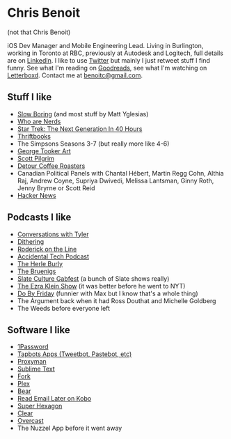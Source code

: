 # Chris Benoit

(not that Chris Benoit)

iOS Dev Manager and Mobile Engineering Lead. Living in Burlington, working in Toronto at RBC, previously at Autodesk and Logitech, full details are on [LinkedIn](https://www.linkedin.com/in/chris-benoit-hello). I like to use [Twitter](https://twitter.com/b3no) but mainly I just retweet stuff I find funny. See what I'm reading on [Goodreads](https://www.goodreads.com/user/show/12451623-chris-benoit), see what I'm watching on [Letterboxd](https://letterboxd.com/b3no/). Contact me at [benoitc@gmail.com](benoitc@gmail.com).

## Stuff I like

- [Slow Boring](https://www.slowboring.com/) (and most stuff by Matt Yglesias)
- [Who are Nerds](https://popula.com/2019/04/04/what-are-nerds/)
- [Star Trek: The Next Generation In 40 Hours](https://medium.com/maxistentialism-blog/star-trek-the-next-generation-in-40-hours-c4a6762cbd3)
- [Thriftbooks](https://www.thriftbooks.com/)
- The Simpsons Seasons 3-7 (but really more like 4-6)
- [George Tooker Art](https://www.wikiart.org/en/george-tooker)
- [Scott Pilgrim](https://scottpilgrim.fandom.com/wiki/Scott_Pilgrim)
- [Detour Coffee Roasters](https://detourcoffee.com/)
- Canadian Political Panels with Chantal Hébert, Martin Regg Cohn, Althia Raj, Andrew Coyne, Supriya Dwivedi, Melissa Lantsman, Ginny Roth, Jenny Bryrne or Scott Reid
- [Hacker News](https://news.ycombinator.com)

## Podcasts I like
- [Conversations with Tyler](https://conversationswithtyler.com/)
- [Dithering](https://stratechery.com/2020/dithering-and-the-open-web/)
- [Roderick on the Line](http://www.merlinmann.com/roderick/)
- [Accidental Tech Podcast](https://atp.fm)
- [The Herle Burly](https://www.theherleburly.com/)
- [The Bruenigs](https://podcasts.apple.com/ca/podcast/the-bruenigs/id1393726435)
- [Slate Culture Gabfest](https://slate.com/podcasts/culture-gabfest) (a bunch of Slate shows really)
- [The Ezra Klein Show](https://www.nytimes.com/column/ezra-klein-podcast) (it was better before he went to NYT)
- [Do By Friday](https://dobyfriday.com/) (funnier with Max but I know that's a whole thing)
- The Argument back when it had Ross Douthat and Michelle Goldberg
- The Weeds before everyone left

## Software I like
- [1Password](https://agilebits.com)
- [Tapbots Apps (Tweetbot, Pastebot, etc)](https://tapbots.com/)
- [Proxyman](https://proxyman.io/)
- [Sublime Text](https://www.sublimetext.com/)
- [Fork](https://git-fork.com/)
- [Plex](https://plex.tv)
- [Bear](https://bear.app)
- [Read Email Later on Kobo](https://www.reademaillater.com/)
- [Super Hexagon](https://superhexagon.com/)
- [Clear](https://impending.com/)
- [Overcast](https://overcast.fm)
- The Nuzzel App before it went away
